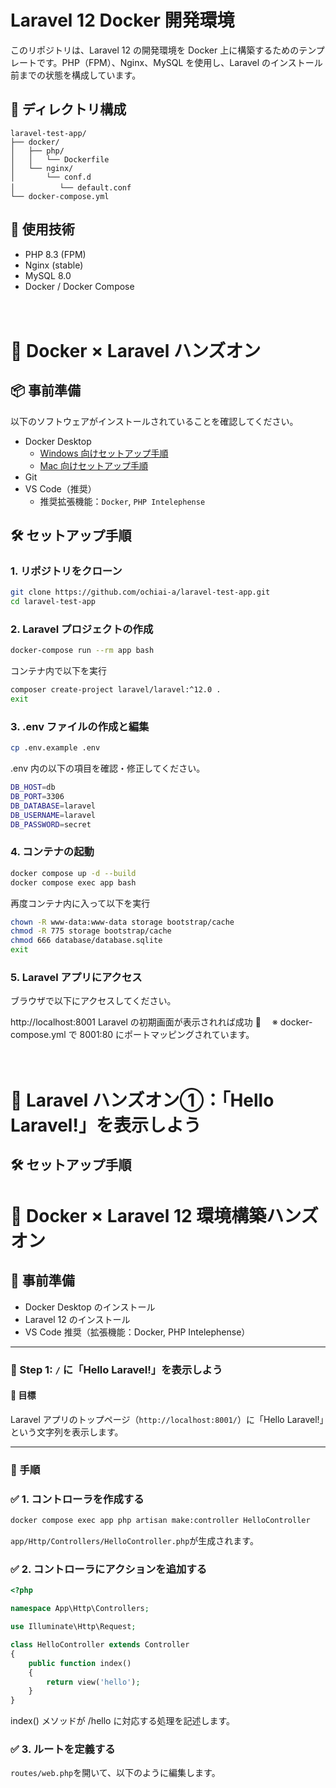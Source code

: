 # Laravel 12 Docker 開発環境

このリポジトリは、Laravel 12 の開発環境を Docker 上に構築するためのテンプレートです。PHP（FPM）、Nginx、MySQL を使用し、Laravel のインストール前までの状態を構成しています。

## 📁 ディレクトリ構成

```plaintext
laravel-test-app/
├── docker/
│   ├── php/
│   │   └── Dockerfile
│   └── nginx/
│       └── conf.d
│   　　　  └── default.conf
└── docker-compose.yml
```


## 🚀 使用技術

- PHP 8.3 (FPM)
- Nginx (stable)
- MySQL 8.0
- Docker / Docker Compose

　
　
# 🐳 Docker × Laravel ハンズオン

## 📦 事前準備

以下のソフトウェアがインストールされていることを確認してください。

- Docker Desktop  
  - [Windows 向けセットアップ手順](https://qiita.com/zembutsu/items/a98f6f25ef47c04893b3)  
  - [Mac 向けセットアップ手順](https://qiita.com/cleyera_f/items/bdd3d33f13527604a663)
- Git
- VS Code（推奨）  
  - 推奨拡張機能：`Docker`, `PHP Intelephense`


## 🛠 セットアップ手順

### 1. リポジトリをクローン

```bash
git clone https://github.com/ochiai-a/laravel-test-app.git
cd laravel-test-app
```

### 2. Laravel プロジェクトの作成

```bash
docker-compose run --rm app bash
```

コンテナ内で以下を実行
```bash
composer create-project laravel/laravel:^12.0 .
exit
```

### 3. .env ファイルの作成と編集
```bash
cp .env.example .env
```

.env 内の以下の項目を確認・修正してください。

```bash
DB_HOST=db
DB_PORT=3306
DB_DATABASE=laravel
DB_USERNAME=laravel
DB_PASSWORD=secret
```

### 4. コンテナの起動

```bash
docker compose up -d --build
docker compose exec app bash
```

再度コンテナ内に入って以下を実行
```bash
chown -R www-data:www-data storage bootstrap/cache
chmod -R 775 storage bootstrap/cache
chmod 666 database/database.sqlite
exit
```

### 5. Laravel アプリにアクセス
ブラウザで以下にアクセスしてください。

http://localhost:8001
Laravel の初期画面が表示されれば成功 🎉　
※ docker-compose.yml で 8001:80 にポートマッピングされています。

　

# 🚀 Laravel ハンズオン①：「Hello Laravel!」を表示しよう
 
## 🛠 セットアップ手順

# 🚀 Docker × Laravel 12 環境構築ハンズオン

## 🧱 事前準備

- Docker Desktop のインストール  
- Laravel 12 のインストール  
- VS Code 推奨（拡張機能：Docker, PHP Intelephense）

---

### 🏁 Step 1: `/` に「Hello Laravel!」を表示しよう

#### 🎯 目標

Laravel アプリのトップページ（`http://localhost:8001/`）に「Hello Laravel!」という文字列を表示します。

---

### 🧭 手順

### ✅ 1. コントローラを作成する

```bash
docker compose exec app php artisan make:controller HelloController
```
```app/Http/Controllers/HelloController.php```が生成されます。

### ✅ 2. コントローラにアクションを追加する
```php
<?php

namespace App\Http\Controllers;

use Illuminate\Http\Request;

class HelloController extends Controller
{
    public function index()
    {
        return view('hello');
    }
}
```
index() メソッドが /hello に対応する処理を記述します。

### ✅ 3. ルートを定義する
```routes/web.php```を開いて、以下のように編集します。
